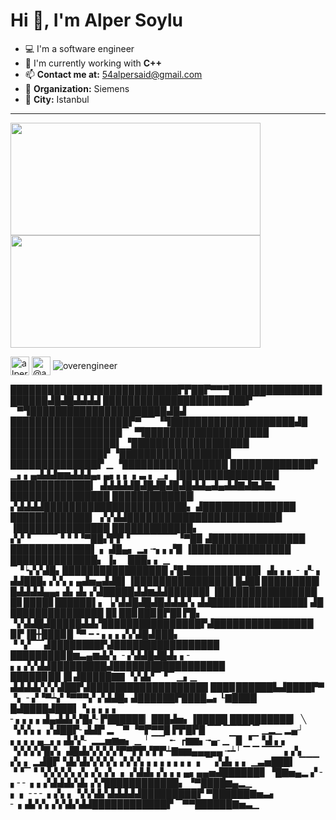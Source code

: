 # Hi 👋, I'm Alper Soylu

- 💻 I'm a software engineer
- 🔭 I'm currently working with **C++**
- 📫 **Contact me at:** 54alpersaid@gmail.com
- 💼 **Organization:** Siemens
- 🌆 **City:** Istanbul



---

<p>
<span align="left">
<img src="https://github-readme-stats.vercel.app/api?username=overengineer&layout=compact&show_icons=true&theme=github_dark&hide_border=true" height=180 width=400/>
</span>
<span align="right">
<img src="https://github-readme-stats.vercel.app/api/top-langs/?username=overengineer&layout=compact&hide=html&theme=github_dark&hide_border=true" height=180 width=400/>
</span>
</p>

<p>

<span>
  <span>
<a href="https://linkedin.com/in/alpersaidsoylu" target="blank"><img align="center" src="https://img.icons8.com/fluency/48/000000/linkedin.png" alt="alpersaidsoylu" height="30" width="30" /></a>
</span>
<span>
<a href="https://medium.com/@asoylu" target="blank"><img align="center" src="https://img.icons8.com/nolan/48/medium-new.png" alt="@asoylu" height="30" width="30" /></a>
</span>
  
  </span>
  <span>
<span> <img align=center src="https://komarev.com/ghpvc/?username=overengineer" alt="overengineer" /> </span>
<span/>
</p>

 

███████████████████████████▛▛██▛▀▀▀█████████████████████▟█▟█▟▟▟▟
███████████████████████▛▔▔          ▔▀▜██████████████████████▟█▟
███████████████████▛▀▔▔                 ▝▜████████████████████▟█
██████████████████▔                       ▝▜████████████████████
█████████████████▌                          ▝███████████████████
███████████████▛                             ▝██████████████████
██████████████▛        ▁                      ▝█████████████████
█████████████▛    ▁▖▖▄▟▟▟▆▆▟▟▟▄▖▄▖▖▖ ▖▃ ▖ ▁▖   ▐████████████████
█████████████▎    ▟▟▟▟▟█▟█▟█▟█▟█▟▟▄▟▄▟▟▇▟▇▟▇▖   ████████████████
█████████████▏   ▞▟▟▟▟███████████████████████▖  ▟███████████████
█████████████▏   ▞▞▟▟████████████████████████▉  ▐███████████████
█████████████▖   ▞▞▝▔▔▔▔▝▝▝▝▀██▞▛▛▝▔▔▔▔▔▔▔▝▀█▉  ▟███████████████
█████████████▌   ▖            ▟█▄▖     ▂▖╼▖▖▞▉ ▐████████████████
██████████████▖ ▐▖           ▕███▖▖ ▁  ▔▝┕▞▞▟█▖█████████████████
▞█▟███████████▍ ▟▖▖▖  ╴  ▞╴▖ ▟▟███▖▞▞▖▖▄▟▅▄▟▟█▌▐████████████████
█▟█▊█████████▎  █▟▟▟▟▄▄▖▟▖▟▖▞▟█████▟▟▆▟▟██████▋▐████████████████
█▊████▊██████▌▖▕▞▟▟█▟█▟█▟▟▟▞▖▟▟███████████████▌▟████████████████
█▋██▉██▉█▛█▊▛█▖ ▝▞▟▟█▟█████▟▟▞████████████████▛▟████████████████
▉▛▐█╋███▉█▝▀╺╸╸▖▖▖▞▞▟█▟███▖    ▝▝▞▔▔▟████████▛▟█████████████████
████████▉█▆▃▄▆▟▞▖ ╴▞▟▟█▟█▟▖▖╴ ▖▖▞▞▟▟█████████▟██████████████████
█████▉██▐▊▟█████▇▇ ▝▞▟▞▔▝▔   ▁▖▁ ▟▟▟▟▞▞▞▟██▛▟███████████████████
███▉██████▙▟████▛▀  ▝▖     ╴▞▝▀┷▞▝▀▀▀▞ ▞▟▟█▖▟██████▛████▃▖┖▇████
█▟████▟███▍       ▚     ▖▖▖▖  ╴▖▖▖▖▟▄▟▟▞▞█▞╴▛██████▏███▟▅▖▐█████
██████████▎        ╲    ▝▞▞▖▖     ▞▟██▛╴▟▟▛ ▂    ▔▀ ▝▀▛▀▀█ ▛▛█▛█
▔▔  ▔▔▔▔ ▔ ▁▂▁   ▂▄┘       ▖▖▖▖▄▁▖▖▟▞▞╴  ▂▂▅▆▅▖  ▁       ╵    ▔▔
╺╴  ┏▆▆▖╼▄╴▁▔▉ ▝▔▝▟  ▖▖      ▝▞▞▞▞█▞▖   ▟█▟▞▞▞▞▞▛▀▛▛▞▛▛┷▇▆▆▄▄▄▄▄
╼┷╵    ▔ ▔ ▔▔▔   ▖▞▖ ▞▖▖              ▂▟█▛▝▟▞▟▞▞▞▞▖▞▞▞▖▖▖▖▖▖▖▖ ▖
                  ▔  ▞▟▖▖▖         ▁▃▅███▍  ▔▔▔ ▝▝▔▝▝▞▞▞▞▖▞▖▞▖▞▖
         ▖           ▞▟▟▖▞▖▖▖▄▖▄▄▅▟██████▊   ▝█▇▅▄▂            ▞
╴     ▖╴╴          ▖▖▞▟▟▟▞▟▖▞▞████████████▖   ▝▀████▆▄▂▁        
 ▖ ▖   ╴╴╴        ▖▞▖▖▝▞▞▟▞▟▟▟▟▟█████████▛       ▀██████▇▅▃▖    
╴                ▖▟▞▞▖▞▞▟▞▟▟████████████▛          ▔▀▀██████▇▅▃▁

  <!-- <img src="https://735730.smushcdn.com/1022758/wp-content/uploads/2020/10/Office-Spaces-Scene-is-Iconic-for-Destroying-the-Office-Printer.gif?lossy=1&strip=1&webp=1"/> -->
